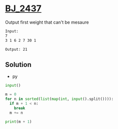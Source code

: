 # [BJ_2437](https://acmicpc.net/problem/2437)

Output first weight that can't be mesaure

```txt
Input:
7
3 1 6 2 7 30 1

Output: 21
```

## Solution

* py

```py
input()

m = 0
for n in sorted(list(map(int, input().split()))):
  if m + 1 < n:
    break
  m += n

print(m + 1)
```
